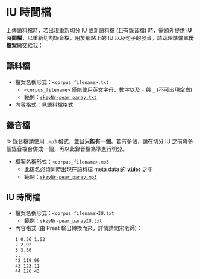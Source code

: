 IU 時間檔
================

上傳語料檔時，若出現重新切分 IU 或新語料檔 (且有錄音檔) 時，需額外提供 **IU 時間檔**，以重新切割錄音檔，用於網站上的 IU 以及句子的發音。請助理準備**三份檔案**繳交給我：


## 語料檔

- 檔案名稱形式：`<corpus_filename>.txt`  
    - `<corpus_filename>` 僅能使用英文字母、數字以及 `-` 與 `_` (不可出現空白)
    - 範例：[`skzyNr-pear_panay.txt`][corpFile]
- 內容格式：見[語料檔格式](corpus_file)


## 錄音檔

!> 錄音檔請使用 `.mp3` 格式，並且**只能有一個**。若有多個，請在切分 IU 之前將多個錄音檔合併成一個，再以此錄音檔為準進行切分。

- 檔案名稱形式：`<corpus_filename>.mp3`
    - 此檔名必須同時出現在語料檔 meta data 的 **`video`** 之中
    - 範例：[`skzyNr-pear_panay.mp3`][audioFile]


## IU 時間檔

- 檔案名稱形式：`<corpus_filename>IU.txt`
    - 範例：[`skzyNr-pear_panayIU.txt`][iuFile]
- 內容格式 (由 Praat 輸出轉換而來，詳情請問宋老師)：
    ```
    1 0.36 1.63
    2 2.92
    3 3.50
    ...
    42 119.99
    43 123.11
    44 126.43
    ```


[corpFile]: https://github.com/liao961120/cdocs/blob/main/_media/examples/skzyNr-pear_panay.txt
[audioFile]: https://github.com/liao961120/cdocs/blob/main/_media/examples/skzyNr-pear_panay.mp3
[iuFile]: https://github.com/liao961120/cdocs/blob/main/_media/examples/skzyNr-pear_panayIU.txt
